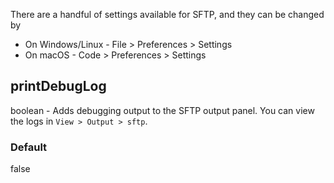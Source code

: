 There are a handful of settings available for SFTP, and they can be changed by

* On Windows/Linux - File > Preferences > Settings
* On macOS - Code > Preferences > Settings


## printDebugLog
boolean - Adds debugging output to the SFTP output panel. You can view the logs in `View > Output > sftp`.

### Default
false